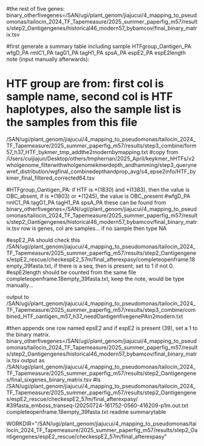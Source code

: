 #the rest of five genes:
binary_otherfivegenes=/SAN/ugi/plant_genom/jiajucui/4_mapping_to_pseudomonas/tailocin_2024_TF_Tapemeasure/2025_summer_paperfig_m57/results/step2_Oantigengenes/historical46_modern57_bybamcov/final_binary_matrix.tsv

#first generate a summary table including sample HTFgroup_Oantigen_PA wfgD_PA rmlC1_PA tagG1_PA tagH1_PA spsA_PA espE2_PA espE2length note (input manually afterwards):
# HTF group are from: first col is sample name, second col is HTF haplotypes, also the sample list is the samples from this file
/SAN/ugi/plant_genom/jiajucui/4_mapping_to_pseudomonas/tailocin_2024_TF_Tapemeasure/2025_summer_paperfig_m57/results/step3_combine/form57_h37_HTF_bykmer_tmp_addthe2modernbymapping.txt
#copy from /Users/cuijiajun/Desktop/others/tmphernan/2025_April/keykmer_hHTFs/v2wholgenome_filterwithwholgenomekmerdepth_andhamming/step3_querynewref_distribution/wgfinal_combinedepthandprop_avg/s4_epse2info/HTF_bykmer_final_filtered_corrected64.tsv

#HTFgroup_Oantigen_PA: if HTF is *(1830) and *(1383), then the value is OBC_absent, if is *(1803) or *(1245), the value is OBC_present
#wfgD_PA rmlC1_PA tagG1_PA tagH1_PA spsA_PA these can be found from binary_otherfivegenes=/SAN/ugi/plant_genom/jiajucui/4_mapping_to_pseudomonas/tailocin_2024_TF_Tapemeasure/2025_summer_paperfig_m57/results/step2_Oantigengenes/historical46_modern57_bybamcov/final_binary_matrix.tsv row is genes, col are samples... if no sample then type NA

#espE2_PA should check this /SAN/ugi/plant_genom/jiajucui/4_mapping_to_pseudomonas/tailocin_2024_TF_Tapemeasure/2025_summer_paperfig_m57/results/step2_Oantigengenes/espE2_rescue/checkespE2_57m/final_afterexpasy/completeopenframe.18empty_39fasta.txt, if there is a seq, then is present, set to 1 if not 0.
#espE2length should be counted from the same file completeopenframe.18empty_39fasta.txt, keep the note, would be type manually...

output to  /SAN/ugi/plant_genom/jiajucui/4_mapping_to_pseudomonas/tailocin_2024_TF_Tapemeasure/2025_summer_paperfig_m57/results/step3_combine/combined_HTF_oantigen_m57_h37_needOantigenfivegenePAin2modern.txt


#then appendx one row named epsE2 and if espE2 is present (39), set a 1 to the binary matrix.
binary_otherfivegenes=/SAN/ugi/plant_genom/jiajucui/4_mapping_to_pseudomonas/tailocin_2024_TF_Tapemeasure/2025_summer_paperfig_m57/results/step2_Oantigengenes/historical46_modern57_bybamcov/final_binary_matrix.tsv
output as /SAN/ugi/plant_genom/jiajucui/4_mapping_to_pseudomonas/tailocin_2024_TF_Tapemeasure/2025_summer_paperfig_m57/results/step2_Oantigengenes/final_sixgenes_binary_matrix.tsv
#ls /SAN/ugi/plant_genom/jiajucui/4_mapping_to_pseudomonas/tailocin_2024_TF_Tapemeasure/2025_summer_paperfig_m57/results/step2_Oantigengenes/espE2_rescue/checkespE2_57m/final_afterexpasy/
#39fasta_emboss_transeq-I20250724-161752-0560-416209-p1m.out.txt  completeopenframe.18empty_39fasta.txt  readme  summarytable

WORKDIR="/SAN/ugi/plant_genom/jiajucui/4_mapping_to_pseudomonas/tailocin_2024_TF_Tapemeasure/2025_summer_paperfig_m57/results/step2_Oantigengenes/espE2_rescue/checkespE2_57m/final_afterexpasy" 
